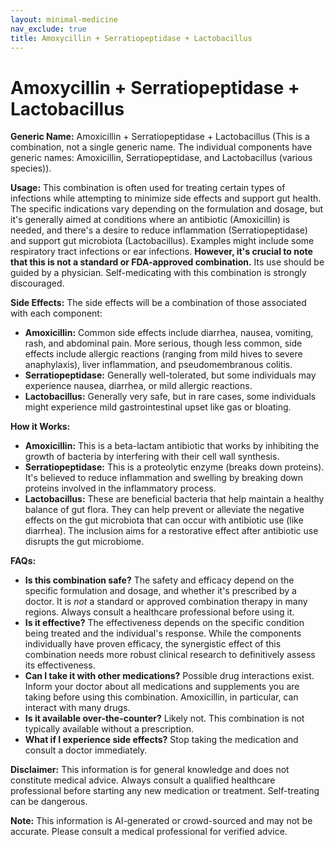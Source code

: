 ```yaml
---
layout: minimal-medicine
nav_exclude: true
title: Amoxycillin + Serratiopeptidase + Lactobacillus
---
```


# Amoxycillin + Serratiopeptidase + Lactobacillus

**Generic Name:** Amoxicillin + Serratiopeptidase + Lactobacillus (This is a combination, not a single generic name.  The individual components have generic names: Amoxicillin, Serratiopeptidase, and Lactobacillus (various species)).


**Usage:** This combination is often used for treating certain types of infections while attempting to minimize side effects and support gut health.  The specific indications vary depending on the formulation and dosage, but it's generally aimed at conditions where an antibiotic (Amoxicillin) is needed, and there's a desire to reduce inflammation (Serratiopeptidase) and support gut microbiota (Lactobacillus).  Examples might include some respiratory tract infections or ear infections.  **However, it's crucial to note that this is not a standard or FDA-approved combination.** Its use should be guided by a physician.  Self-medicating with this combination is strongly discouraged.


**Side Effects:** The side effects will be a combination of those associated with each component:

* **Amoxicillin:**  Common side effects include diarrhea, nausea, vomiting, rash, and abdominal pain.  More serious, though less common, side effects include allergic reactions (ranging from mild hives to severe anaphylaxis), liver inflammation, and pseudomembranous colitis.
* **Serratiopeptidase:** Generally well-tolerated, but some individuals may experience nausea, diarrhea, or mild allergic reactions.
* **Lactobacillus:** Generally very safe, but in rare cases, some individuals might experience mild gastrointestinal upset like gas or bloating.


**How it Works:**

* **Amoxicillin:** This is a beta-lactam antibiotic that works by inhibiting the growth of bacteria by interfering with their cell wall synthesis.
* **Serratiopeptidase:** This is a proteolytic enzyme (breaks down proteins).  It's believed to reduce inflammation and swelling by breaking down proteins involved in the inflammatory process.
* **Lactobacillus:** These are beneficial bacteria that help maintain a healthy balance of gut flora.  They can help prevent or alleviate the negative effects on the gut microbiota that can occur with antibiotic use (like diarrhea).  The inclusion aims for a restorative effect after antibiotic use disrupts the gut microbiome.


**FAQs:**

* **Is this combination safe?**  The safety and efficacy depend on the specific formulation and dosage, and whether it's prescribed by a doctor.  It is *not* a standard or approved combination therapy in many regions.  Always consult a healthcare professional before using it.
* **Is it effective?** The effectiveness depends on the specific condition being treated and the individual's response. While the components individually have proven efficacy, the synergistic effect of this combination needs more robust clinical research to definitively assess its effectiveness.
* **Can I take it with other medications?**  Possible drug interactions exist.  Inform your doctor about all medications and supplements you are taking before using this combination.  Amoxicillin, in particular, can interact with many drugs.
* **Is it available over-the-counter?**  Likely not.  This combination is not typically available without a prescription.
* **What if I experience side effects?**  Stop taking the medication and consult a doctor immediately.

**Disclaimer:** This information is for general knowledge and does not constitute medical advice.  Always consult a qualified healthcare professional before starting any new medication or treatment.  Self-treating can be dangerous.


**Note:** This information is AI-generated or crowd-sourced and may not be accurate. Please consult a medical professional for verified advice.